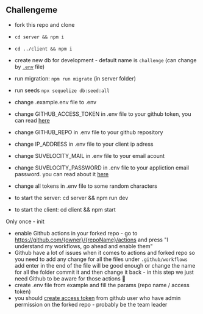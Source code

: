 ## Challengeme

- fork this repo and clone

- `cd server && npm i`
- `cd ../client && npm i`
- create new db for development - default name is `challenge` (can change by [`.env`](server/example.env) file)
- run migration: `npm run migrate` (in server folder)
- run seeds `npx sequelize db:seed:all`
- change .example.env file to .env
- change GITHUB_ACCESS_TOKEN in .env file to your github token, you can read [here](https://docs.github.com/en/free-pro-team@latest/github/authenticating-to-github/creating-a-personal-access-token)
- change GITHUB_REPO in .env file to your github repository
- change IP_ADDRESS in .env file to your client ip adress
- change SUVELOCITY_MAIL in .env file to your email acount
- change SUVELOCITY_PASSWORD in .env file to your appliction email password. you can read about it [here](https://support.google.com/mail/answer/185833?hl=en-GB)
- change all tokens in .env file to some random characters
- to start the server: cd server && npm run dev
- to start the client: cd client && npm start

Only once - init

- enable Github actions in your forked repo - go to https://github.com/{owner}/{repoName}/actions and press "I understand my workflows, go ahead and enable them"
- Github have a lot of issues when it comes to actions and forked repo so you need to add any change for all the files under `.github/workflows` add enter in the end of the file will be good enough or change the name for all the folder commit it and then change it back - in this step we just need Github to be aware for those actions 🥵
- create .env file from example and fill the params (repo name / access token)
- you should [create access token](https://docs.github.com/en/free-pro-team@latest/github/authenticating-to-github/creating-a-personal-access-token) from github user who have admin permission on the forked repo - probably be the team leader
